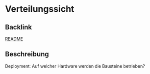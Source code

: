 # Verteilungssicht

## Backlink
[README](https://github.com/aschwrz/playground/blob/main/README.md)

## Beschreibung
Deployment: Auf welcher Hardware werden die Bausteine betrieben?
